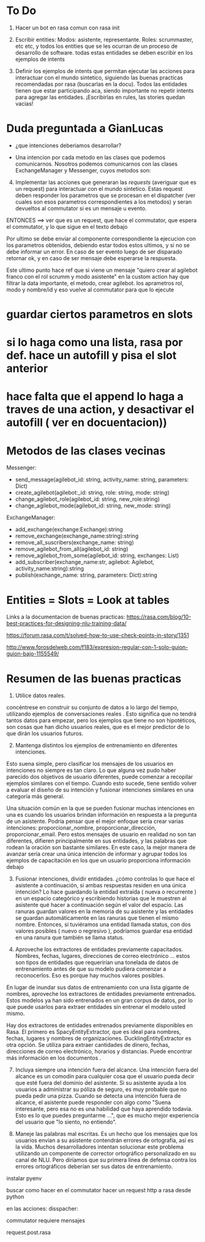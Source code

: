 # To Do
1. Hacer un bot en rasa comun con rasa init
2. Escribir entities: 
    Modos: asistente, representante. Roles: scrummaster, etc etc, y todos los entities que se les ocurran de un proceso de desarrollo de software.
         todas estas entidades se deben escribir en los ejemplos de intents

3. Definir los ejemplos de intents que permitan ejecutar las acciones para interactuar con el mundo sintetico, siguiendo las buenas practicas recomendadas por rasa (buscarlas en la docu). 
Todos las entidades tienen que estar participando aca, siendo importante no repetir intents para agregar las entidades.  ¡Escribirlas en rules, las stories quedan vacias!

# Duda preguntada a GianLucas
- ¿que intenciones deberiamos desarrollar?
+ Una intencion por cada metodo  en las clases que podemos comunicarnos.
 Nosotros podemos comunicarnos con las clases ExchangeManager y Messenger, cuyos metodos son:

4. Implementar las acciones que generaran las *requests* (averiguar que es un request) para interactuar con el mundo sintetico.
Estas request deben responder los parametros que se procesan en el dispatcher (ver cuales son esos parametros correspondientes a los metodos) y seran devueltos al commutator si es un mensaje u evento. 

ENTONCES ==> ver que es un request, que hace el commutator, que espera el commutator, y lo que sigue en el texto debajo

Por ultimo se debe enviar al componente correspondiente la ejecucion con los parametros obtenidos, debiendo estar todos estos ultimos, y si no se debe informar un error.
En caso de ser evento luego de ser disparado retornar ok, y en caso de ser mensaje debe esperarse la respuesta.

Este ultimo punto hace ref que si viene un mensaje "quiero crear al agilebot franco con el rol scrumm y modo asistente" en la custom action hay que filtrar la data importante, el metodo, crear agilebot. los aprametros rol, modo y nombre/id y eso vuelve al commutator para que lo ejecute


  # guardar ciertos parametros en slots 
  # si lo haga como una lista, rasa por def. hace un autofill y pisa el slot anterior 
  # hace falta que el append lo haga a traves de una action, y desactivar el autofill ( ver en docuentacion))  



# Metodos de las clases vecinas
Messenger:
+ send_message(agilebot_id: string, activity_name: string, parameters: Dict)
+ create_agilebot(agilebot:_id: string, role: string, mode: string)
+ change_agilebot_role(agilebot_id: string, new_role:string)
+ change_agilebot_mode(agilebot_id: string, new_mode: string)

ExchangeManager:
+ add_exchange(exchange:Exchange):string
+ remove_exchange(exchange_name:string):string
+ remove_all_suscribers(exchange_name: string) 
+ remove_agilebot_from_all(agilebot_id: string) 
+ remove_agilebot_from_some(agilebot_id: string, exchanges: List<string>) 
+ add_subscriber(exchange_name:str, agilebot: Agilebot, activity_name:string):string
+ publish(exchange_name: string, parameters: Dict):string


# Entities = Slots = Look at tables
Links a la documentacion de buenas practicas:
https://rasa.com/blog/10-best-practices-for-designing-nlu-training-data/

https://forum.rasa.com/t/solved-how-to-use-check-points-in-story/1351

http://www.forosdelweb.com/f183/expresion-regular-con-1-solo-guion-guion-bajo-1155549/ 

# Resumen de las buenas practicas

1. Utilice datos reales.

concéntrese en construir su conjunto de datos a lo largo del tiempo, utilizando ejemplos de conversaciones reales . Esto significa que no tendrá tantos datos para empezar, pero los ejemplos que tiene no son hipotéticos, son cosas que han dicho usuarios reales, que es el mejor predictor de lo que dirán los usuarios futuros.

2. Mantenga distintos los ejemplos de entrenamiento en diferentes intenciones.

Esto suena simple, pero clasificar los mensajes de los usuarios en intenciones no siempre es tan claro. Lo que alguna vez pudo haber parecido dos objetivos de usuario diferentes, puede comenzar a recopilar ejemplos similares con el tiempo. Cuando esto sucede, tiene sentido volver a evaluar el diseño de su intención y fusionar intenciones similares en una categoría más general.

Una situación común en la que se pueden fusionar muchas intenciones en una es cuando los usuarios brindan información en respuesta a la pregunta de un asistente. Podría pensar que el mejor enfoque sería crear varias intenciones: proporcionar_nombre, proporcionar_dirección, proporcionar_email. Pero estos mensajes de usuario en realidad no son tan diferentes, difieren principalmente en sus entidades, y las palabras que rodean la oración son bastante similares. En este caso, la mejor manera de avanzar sería crear una única intención de informar y agrupar todos los ejemplos de capacitación en los que un usuario proporciona información debajo

3. Fusionar intenciones, dividir entidades.
¿cómo controlas lo que hace el asistente a continuación, si ambas respuestas residen en una única intención? Lo hace guardando la entidad extraída ( nueva o recurrente ) en un espacio categórico y escribiendo historias que le muestren al asistente qué hacer a continuación según el valor del espacio. Las ranuras guardan valores en la memoria de su asistente y las entidades se guardan automáticamente en las ranuras que tienen el mismo nombre. Entonces, si tuviéramos una entidad llamada status, con dos valores posibles ( nuevo o regresivo ), podríamos guardar esa entidad en una ranura que también se llama status.

6. Aproveche los extractores de entidades previamente capacitados.
Nombres, fechas, lugares, direcciones de correo electrónico ... estos son tipos de entidades que requerirían una tonelada de datos de entrenamiento antes de que su modelo pudiera comenzar a reconocerlos. Eso es porque hay muchos valores posibles.

En lugar de inundar sus datos de entrenamiento con una lista gigante de nombres, aproveche los extractores de entidades previamente entrenados. Estos modelos ya han sido entrenados en un gran corpus de datos, por lo que puede usarlos para extraer entidades sin entrenar el modelo usted mismo.

Hay dos extractores de entidades entrenados previamente disponibles en Rasa. El primero es SpacyEntityExtractor, que es ideal para nombres, fechas, lugares y nombres de organizaciones. DucklingEntityExtractor es otra opción. Se utiliza para extraer cantidades de dinero, fechas, direcciones de correo electrónico, horarios y distancias. Puede encontrar más información en los documentos .

7. Incluya siempre una intención fuera del alcance.
Una intención fuera del alcance es un comodín para cualquier cosa que el usuario pueda decir que esté fuera del dominio del asistente. Si su asistente ayuda a los usuarios a administrar su póliza de seguro, es muy probable que no pueda pedir una pizza. Cuando se detecta una intención fuera de alcance, el asistente puede responder con algo como "Suena interesante, pero esa no es una habilidad que haya aprendido todavía. Esto es lo que puedes preguntarme ...", que es mucho mejor experiencia del usuario que "lo siento, no entiendo".

8. Maneje las palabras mal escritas.
Es un hecho que los mensajes que los usuarios envían a su asistente contendrán errores de ortografía, así es la vida. Muchos desarrolladores intentan solucionar este problema utilizando un componente de corrector ortográfico personalizado en su canal de NLU. Pero diríamos que su primera línea de defensa contra los errores ortográficos deberían ser sus datos de entrenamiento.



instalar pyenv

buscar como hacer en el commutator hacer un request http a rasa desde python



en las acciones:
disspacher: 

commutator requiere mensajes

request.post.rasa